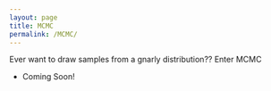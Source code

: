 ```yaml
---
layout: page
title: MCMC 
permalink: /MCMC/
---
```

Ever want to draw samples from a gnarly distribution?? Enter MCMC 
* Coming Soon!
